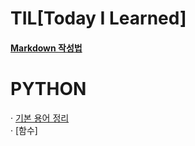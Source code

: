 # TIL[Today I Learned] 
#### [Markdown 작성법](https://gist.github.com/ihoneymon/652be052a0727ad59601)
# PYTHON
· [기본 용어 정리](https://github.com/LoveYaeMiko/TIL/blob/main/PYTHON/%EA%B8%B0%EB%B3%B8%20%EC%9A%A9%EC%96%B4%20%EC%A0%95%EB%A6%AC.md)   
· [함수]
    
